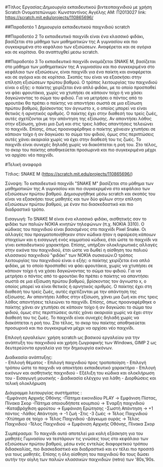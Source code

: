 #Τίτλος Εργασίας:Δημιουργία εκπαιδευτικού βιντεοπαιχνιδιού με χρήση Scratch
    Ονοματεπώνυμο: Κωνσταντίνος Αγγέλης
    ΑΜ: Π2013027
	link: https://scratch.mit.edu/projects/110865696/

##Παραδοτέο 1
Δημιουργία εκπαιδευτικού παιχνιδιού scratch

##Παραδοτέο 2
Το εκπαιδευτικό παιχνίδι είναι ένα κλασσικό φιδάκι, βασίζεται στο μάθημα των μαθηματικών της Α γυμνασίου και πιο συγκεκριμένα στο κεφάλαιο των εξισώσεων. Αναφέρεται και σε αγόρια και σε κορίτσια. Θα αναπτυχθεί μεσω scratch.

##Παραδοτέο 3
Το εκπαιδευτικό παιχνίδι ονομάζεται SNAKE M, βασίζεται στο μάθημα των μαθηματικών της Α γυμνασίου και πιο συγκεκριμένα στο κεφάλαιο των εξισώσεων, είναι παιχνίδι για ένα παίκτη και αναφέρεται και σε αγόρια και σε κορίτσια. Σκοπός του είναι να εξασκήσει στην επίληση εξισώσεων πρώτου βαθμού. Ο τρόπος λειτουργίας του παιχνιδιού είναι ο εξής: ο παίκτης χειρίζεται ένα απλό φιδάκι, με το οποίο προσπαθεί να φάει φρουτάκια, χωρίς να χτυπήσει σε κάποιον τοίχο ή να χάσει δαγκώνοντας το σώμα του φιδιού. Για να μετρήσει ο πόντος από το φρουτάκι θα πρέπει ο παίκτης να απαντήσει σωστά σε μια εξίσωση πρώτου βαθμού, βρίσκοντας τον άγνωστο x, ο οποίος μπορεί να είναι θετικός ή αρνητικός αριθμός. Ο παίκτης έχει στην διαθεσή του τρείς ζωές, αυτές σχετίζονται με την απάντηση της εξίσωσης. Αν απαντήσει λάθος στην εξίσωση, χάνει μια ζωή και στις τρεις λάθος απαντήσεις τελειώνει το παιχνίδι. Επίσης, όπως προαναφέρθηκε ο παίκτης χάνειαν χτυπήσει σε κάποιον τοίχο ή αν δαγκώσει το σώμα  του φιδιού, όμως στις περιπτώσεις αυτές χάνει ακαριαία χωρίς να έχει στην διαθεσή του τις ζωές. Το παιχνίδι είναι συνεχές δηλαδή χωρίς να διακόπτεται η ροή του. Στο τέλος, το σκορ του  παίκτης αποθηκεύεται προσωρινά και πιο συγκεκριμένα μέχρι να αρχίσει νέο παιχνίδι.


#Τελική αναφορά    
                              
Τίτλος: SNAKE M (https://scratch.mit.edu/projects/110865696/)
                
Σύνοψη: Το εκπαιδευτικό παιχνίδι "SNAKE M" βασίζεται στο μάθημα των μαθηματικών της Α γυμνασίου και πιο συγκεκριμένα στο κεφάλαιο των εξισώσεων πρώτου βαθμού. Δημιουργήθηκε μέσω scratch και σκοπός του είναι να εξασκήσει τους μαθητές και των δύο φύλων στην επίληση εξισώσεων πρώτου βαθμού, με έναν πιο διασκεδαστικό και πιο διαδραστικό τρόπο.						  
                
Εισαγωγή: Το SNAKE M είναι ένα κλασσικό φιδάκι, αισθητικής σαν το φιδάκι των παλιών ΝΟΚΙΑ κινητών τηλεφώνων (π.χ. ΝΟΚΙΑ 3310). Ο κώδικας του παιχνιδιού είναι βασισμένος στο  παιχνίδι Pixel Snake. Οι αλλαγές που πραγματοποιήθηκαν στον κώδικα ήταν η αφαίρεση κάποιων στοιχείων και η εισαγωγή ενός κομματιού κώδικα, έτσι ώστε το παιχνίδι να γίνει εκπαιδευτικού χαρακτήρα. Επίσης, υπήρξαν ολοκληρωτικές αλλαγές στην εικόνα του παιχνιδιού, έτσι ώστε να δωθεί η αίσθηση του παλιού κλασσικού παιχνιδιού "φιδάκι" των ΝΟΚΙΑ συσκευών.Ο τρόπος λειτουργίας του παιχνιδιού είναι ο εξής: ο παίκτης χειρίζεται ένα απλό φιδάκι, με το οποίο προσπαθεί να φάει φρουτάκια, χωρίς να χτυπήσει σε κάποιον τοίχο ή να χάσει δαγκώνοντας το σώμα του φιδιού. Για να μετρήσει ο πόντος από το φρουτάκι θα πρέπει ο παίκτης να απαντήσει σωστά σε μια εξίσωση πρώτου βαθμού, βρίσκοντας τον άγνωστο x, ο οποίος μπορεί να είναι θετικός ή αρνητικός αριθμός. Ο παίκτης έχει στη διαθεσή του τρείς ζωές, αυτές σχετίζονται με την απάντηση της εξίσωσης. Αν απαντήσει λάθος στην εξίσωση, χάνει μια ζωή και στις τρεις λάθος απαντήσεις τελειώνει το παιχνίδι. Επίσης, όπως προαναφέρθηκε ο παίκτης χάνει αν χτυπήσει σε κάποιον τοίχο ή αν δαγκώσει το σώμα  του φιδιού, όμως στις περιπτώσεις αυτές χάνει ακαριαία χωρίς να έχει στην διαθεσή του τις ζωές. Το παιχνίδι είναι συνεχές δηλαδή χωρίς να διακόπτεται η ροή του. Στο τέλος, το σκορ του  παίκτης αποθηκεύεται προσωρινά και πιο συγκεκριμένα μέχρι να αρχίσει νέο παιχνίδι.
                             
Επιλογή εργαλείων: χρήση scratch ως βασικού εργαλείου για την ανάπτυξη του παιχνιδιού και χρήση ζωγραφικής των Windows, GIMP 2 ως δευτερεύοντα εργαλεία για την δημιουργία εικόνων.
                
Διαδικασία ανάπτυξης:   
                     - Επιλογή θέματος 
                     - Επιλογή παιχνιδιού προς τροποποίηση 
	             - Επιλογή τρόπου ώστε το παιχνιδι να αποκτήσει εκπαιδευτικό χαρακτήρα
		     - Επιλογή εικόνων και αισθητικής παιχνιδιού
   		     - Εξέλιξη του κώδικα και ολοκλήρωση του
     		     - Εισαγωγή μουσικής
		     - Διαδικασία ελέγχου για λάθη
		     - Διορθώσεις και τελική ολοκλήρωση
                                              
                                              
Διάγραμμα λειτουργίας συστήματος :  
				  -Εμφάνιση Αρχικής Οθόνης
				  -Πάτημα εικονιδίου PLAY -> Εμφάνιση Πίστας, Πίνακα Σκορ
			          -Πάτημα οποιουδήποτε κουμπιού -> Έναρξη παιχνιδιού
				  -Καταβρόχθιση φρούτου -> Εμφάνιση Ερώτησης
				  -Σωστή Απάντηση -> +1 πόντος
				  -Λάθος Απάντηση -> -1 ζωή
				  -Στις -3 ζωές -> Τέλος Παιχνιδιού
				  -Χτύπημα σε τοίχο -> Τέλος Παιχνιδιού
				  -Δάγκωμα ουράς -> Τέλος Παιχνιδιού
				  -Τέλος Παιχνιδιού -> Εμφάνιση Αρχικής Οθόνης, Πίνακα Σκορ
	                                   
                                                      
Συμπέρασμα: Το παιχνίδι αυτό αποτελεί μια καλή εξάσκηση για του μαθητές Γυμνασίου να τεστάρουν τις γνώσεις τους στο κεφάλαιο των εξισώσεων πρώτου βαθμού, μέσω ενός εντελώς διαφορετκού τρόπου διδασκαλίας, πιο διασκεδαστικό και διαδραστικό και εν τέλει πιο προσιτό για τους μαθητές. Επίσης η όλη αίσθηση του παιχνιδιού θα τους δώσει αυτήν την αίγλη των παλιών κλασσικών παιχνιδιών (retro) των '80s,'90s.
                            
                            
